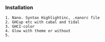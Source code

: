 ### Installation

    1. Nano. Syntax Highlightinc, .nanorc file
    2. GHCup etc with cabal and tidal
    3. GHCI-color 
    4. Glow with theme or without
    5. 
